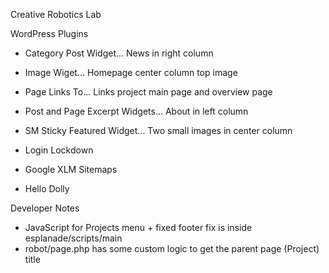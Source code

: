 Creative Robotics Lab

WordPress Plugins

* Category Post Widget... News in right column
* Image Wiget... Homepage center column top image
* Page Links To... Links project main page and overview page
* Post and Page Excerpt Widgets... About in left column
* SM Sticky Featured Widget... Two small images in center column

* Login Lockdown
* Google XLM Sitemaps
* Hello Dolly

Developer Notes

* JavaScript for Projects menu + fixed footer fix is inside esplanade/scripts/main
* robot/page.php has some custom logic to get the parent page (Project) title